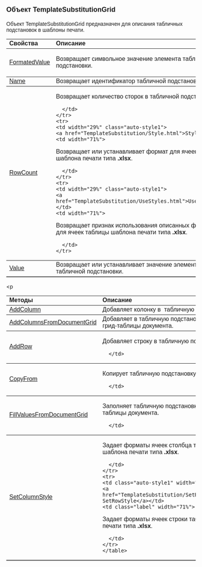 ﻿<html>
<head>
<title>Объект TemplateSubstitutionGrid</title>
<style type="text/css">
.auto-style1 {
	font-family: Arial;
	color: #0000FF;
	text-decoration: underline;
}
</style>
</head>

<body>

<h1><font size="4" face="Arial">Объект TemplateSubstitutionGrid</font></h1>

<p><font face="Arial">Объект TemplateSubstitutionGrid предназначен для описания 
табличных 
подстановок в шаблоны печати.</font></p>

<table border="1" cellPadding="5" cols="2" frame="below" rules="rows">
  <tr vAlign="top">
    <td class="label" width="29%"><font face="Arial"><strong>Свойства</strong></font></td>
    <td class="label" width="71%"><font face="Arial"><strong>Описание</strong></font></td>
  </tr>
  <tr>
    <td width="29%" class="auto-style1">
	<a href="TemplateSubstitution/FormatedValue.html">FormatedValue</a></td>
    <td width="71%">

<p class="label"><font face="Arial">Возвращает символьное значение элемента 
табличной подстановки.</font></p>
	  </td>
  </tr>
  <tr>
    <td width="29%" class="auto-style1"><font face="Arial">
	<a href="TemplateSubstitution/Name.html">Name</a></font></td>
    <td width="71%"><font face="Arial">Возвращает идентификатор 
	табличной подстановки.</font></td>
  </tr>
    <tr>
    <td width="29%" class="auto-style1">
	<a href="TemplateSubstitution/rowCount.html">RowCount</a></td>
    <td width="71%">

<p class="label"><font face="Arial">Возвращает количество сторок в табличной 
подстановке.</font></p>

	  </td>
    </tr>
    <tr>
    <td width="29%" class="auto-style1">
	<a href="TemplateSubstitution/Style.html">Style</a></td>
    <td width="71%">

<p class="label"><font face="Arial">Возвращает или устанавливает формат для ячеек 
    таблицы шаблона печати типа <strong>.xlsx</strong>.</font></p>

	  </td>
    </tr>
    <tr>
    <td width="29%" class="auto-style1">
	<a href="TemplateSubstitution/UseStyles.html">UseStyles</a></td>
    <td width="71%">

<p class="label"><font face="Arial">Возвращает признак использования описанных форматов 
    для ячеек 
    таблицы шаблона печати типа <strong>.xlsx</strong>.</font></p>

	  </td>
    </tr>
  <tr>
    <td width="29%" class="auto-style1">
	<a href="TemplateSubstitution/Value.html"><font face="Arial">
	Value</font></a></td>
    <td width="71%"><font face="Arial">Возвращает или устанавливает значение 
	элемента табличной подстановки.</font></td>
  </tr>
</table>

<p&nbsp;</p>

<table border="1" cellPadding="5" cols="2" frame="below" rules="rows">
  <tr vAlign="top">
    <td class="label" width="29%"><font face="Arial"><strong>Методы</strong></font></td>
    <td class="label" width="71%"><font face="Arial"><strong>Описание</strong></font></td>
  </tr>
  <tr>
    <td class="auto-style1" width="29%">
	<a href="TemplateSubstitution/AddColumn.html">AddColumn</a></td>
    <td class="label" width="71%"><font face="Arial">Добавляет колонку в&nbsp; табличную подстановку.</font></td>
  </tr>
  <tr>
    <td class="auto-style1" width="29%">
	<a href="TemplateSubstitution/AddColumnsFromDocumentGrid.html">
	AddColumnsFromDocumentGrid</a></td>
    <td class="label" width="71%"><font face="Arial">Добавляет в табличную подстановку колонки из грид-таблицы документа.</font></td>
  </tr>
  <tr>
    <td class="auto-style1" width="29%">
	<a href="TemplateSubstitution/AddRow.html">AddRow</a></td>
    <td class="label" width="71%">

<p class="label"><font face="Arial">Добавляет строку в табличную подстановку.</font></p>

	  </td>
  </tr>
  <tr>
    <td class="auto-style1" width="29%">
	<a href="TemplateSubstitution/CopyFrom.html">CopyFrom</a></td>
    <td class="label" width="71%">

<p class="label"><font face="Arial">Копирует табличную подстановку.</font></p>

	  </td>
  </tr>
  <tr>
    <td class="auto-style1" width="29%">
	<a href="TemplateSubstitution/FillValuesFromDocumentGrid.html">
	FillValuesFromDocumentGrid</a></td>
    <td class="label" width="71%">

<p class="label"><font face="Arial">Заполняет табличную подстановку из грид-таблицы документа.</font></p>

	  </td>
  </tr>
    <tr>
    <td class="auto-style1" width="29%">
	<a href="TemplateSubstitution/SetColumnStyle.html">
	SetColumnStyle</a></td>
    <td class="label" width="71%">

<p class="label"><font face="Arial">Задает форматы ячеек столбца таблицы шаблона печати 
    типа <strong>.xlsx</strong>.</font></p>

	  </td>
    </tr>
    <tr>
    <td class="auto-style1" width="29%">
	<a href="TemplateSubstitution/SetRowStyle.html">
	SetRowStyle</a></td>
    <td class="label" width="71%">

<p class="label"><font face="Arial">Задает форматы ячеек строки таблицы 
    шаблона печати типа <strong>.xlsx</strong>.</font></p>

	  </td>
    </tr>
    </table>
</body>
</html>
